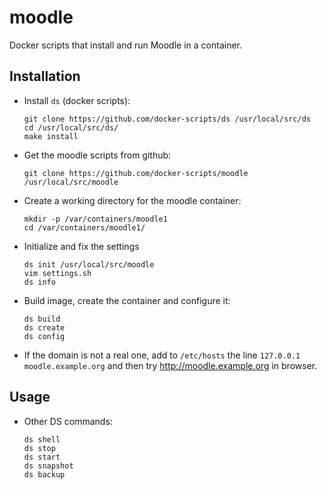 moodle
======

Docker scripts that install and run Moodle in a container.

## Installation

  - Install `ds` (docker scripts):
    ```
    git clone https://github.com/docker-scripts/ds /usr/local/src/ds
    cd /usr/local/src/ds/
    make install
    ```

  - Get the moodle scripts from github:
    ```
    git clone https://github.com/docker-scripts/moodle /usr/local/src/moodle

    ```

  - Create a working directory for the moodle container:
    ```
    mkdir -p /var/containers/moodle1
    cd /var/containers/moodle1/
    ```

  - Initialize and fix the settings
    ```
    ds init /usr/local/src/moodle
    vim settings.sh
    ds info

    ```

  - Build image, create the container and configure it:
    ```
    ds build
    ds create
    ds config
    ```

  - If the domain is not a real one, add to `/etc/hosts` the line
    `127.0.0.1 moodle.example.org` and then try
    http://moodle.example.org in browser.


## Usage

  - Other DS commands:
    ```
    ds shell
    ds stop
    ds start
    ds snapshot
    ds backup
    ```
